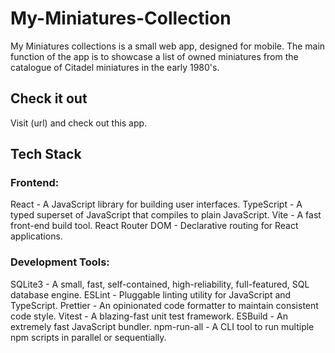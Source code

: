 # My-Miniatures-Collection

My Miniatures collections is a small web app, designed for mobile. The main function of the app is to showcase a list of owned  miniatures from  the catalogue of Citadel miniatures in the early 1980's. 

## Check it out

Visit (url) and check out this app.

## Tech Stack

### Frontend:

React - A JavaScript library for building user interfaces.
TypeScript - A typed superset of JavaScript that compiles to plain JavaScript.
Vite - A fast front-end build tool.
React Router DOM - Declarative routing for React applications.

### Development Tools:

SQLite3 -  A small, fast, self-contained, high-reliability, full-featured, SQL database engine.
ESLint - Pluggable linting utility for JavaScript and TypeScript.
Prettier - An opinionated code formatter to maintain consistent code style.
Vitest - A blazing-fast unit test framework.
ESBuild - An extremely fast JavaScript bundler.
npm-run-all - A CLI tool to run multiple npm scripts in parallel or sequentially.

